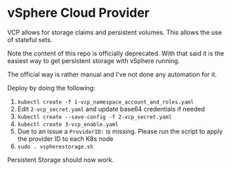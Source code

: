 # vSphere Cloud Provider

VCP allows for storage claims and persistent volumes. This allows the use of stateful sets.

Note the content of this repo is officially deprecated. With that said it is the easiest way to get persistent storage with vSphere running.

The official way is rather manual and I've not done any automation for it.

Deploy by doing the following:

1. `kubectl create -f 1-vcp_namespace_account_and_roles.yaml`
2. Edit `2-vcp_secret.yaml` and update base64 credentials if needed
3. `kubectl create --save-config -f 2-vcp_secret.yaml`
4. `kubectl create 3-vcp_enable.yaml`
5. Due to an issue a `ProviderID:` is missing. Please run the script to apply the provider ID to each K8s node
6. `sudo . vspherestorage.sh`

Persistent Storage should now work.
